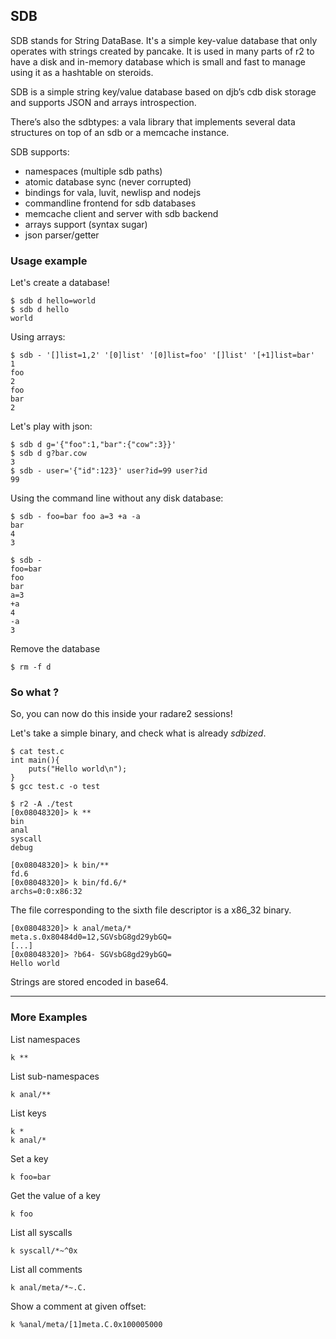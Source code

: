 ## SDB

SDB stands for String DataBase. It's a simple key-value database that only operates with strings created by pancake. It is used in many parts of r2 to have a disk and in-memory database which is small and fast to manage using it as a hashtable on steroids.

SDB is a simple string key/value database based on djb’s cdb disk storage and supports JSON and arrays introspection.

There’s also the sdbtypes: a vala library that implements several data structures on top of an sdb or a memcache instance.

SDB supports:

* namespaces (multiple sdb paths)
* atomic database sync (never corrupted)
* bindings for vala, luvit, newlisp and nodejs
* commandline frontend for sdb databases
* memcache client and server with sdb backend
* arrays support (syntax sugar)
* json parser/getter

### Usage example

Let's create a database!

```console
$ sdb d hello=world
$ sdb d hello
world
```

Using arrays:

```console
$ sdb - '[]list=1,2' '[0]list' '[0]list=foo' '[]list' '[+1]list=bar'
1
foo
2
foo
bar
2
```

Let's play with json:

```console
$ sdb d g='{"foo":1,"bar":{"cow":3}}'
$ sdb d g?bar.cow
3
$ sdb - user='{"id":123}' user?id=99 user?id
99
```

Using the command line without any disk database:

```console
$ sdb - foo=bar foo a=3 +a -a
bar
4
3

$ sdb -
foo=bar
foo
bar
a=3
+a
4
-a
3
```

Remove the database

```console
$ rm -f d
```

### So what ?

So, you can now do this inside your radare2 sessions!

Let's take a simple binary, and check what is already _sdbized_.

```console
$ cat test.c
int main(){
	puts("Hello world\n");
}
$ gcc test.c -o test
```

```console
$ r2 -A ./test
[0x08048320]> k **
bin
anal
syscall
debug
```

```console
[0x08048320]> k bin/**
fd.6
[0x08048320]> k bin/fd.6/*
archs=0:0:x86:32
```

The file corresponding to the sixth file descriptor is a x86_32 binary.

```console
[0x08048320]> k anal/meta/*
meta.s.0x80484d0=12,SGVsbG8gd29ybGQ=
[...]
[0x08048320]> ?b64- SGVsbG8gd29ybGQ=
Hello world
```

Strings are stored encoded in base64.

---

### More Examples

List namespaces

```
k **
```

List sub-namespaces

```
k anal/**
```

List keys

```
k *
k anal/*
```

Set a key

```
k foo=bar
```

Get the value of a key

```
k foo
```

List all syscalls

```
k syscall/*~^0x
```

List all comments

```
k anal/meta/*~.C.
```

Show a comment at given offset:

```
k %anal/meta/[1]meta.C.0x100005000
```
